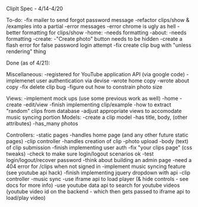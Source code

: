 ClipIt Spec - 4/14-4/20

To-do:
-fix mailer to send forgot password message
-refactor clips/show & /examples into a partial
  -error messages
  -error chrome is ugly as hell
  -better formatting for clips/show
  -home:
    -needs formatting
  -about:
    -needs formatting
  -create:
    -"Create photo" button needs to be hidden
-create a flash error for false password login attempt
-fix create clip bug with "unless rendering" thing

Done (as of 4/21):

Miscellaneous:
-registered for YouTube application API (via google code)
-implemenet user authentication via devise
-wrote home copy
-wrote about copy
-fix delete clip bug
-figure out how to constrain photo size

Views:
-implement mock ups (use some previous work as well)
  -home
  -create
  -edit/view
-finish implementing clip/example
  -how to extract "random" clips from database
-adjust appropriate views to accomodate music syncing portion
Models:
-create a clip model
  -has title, body, (other attributes)
  -has_many photos

Controllers:
-static pages
  -handles home page (and any other future static pages)
-clip controller
  -handles creation of clip
    -photo upload
    -body (text) of clip submission
-finish implementing user auth
  -fix "your clips page" (css tweaks)
  -check to make sure login/logout scenarios ok
  -test login/logout/recover password
  -think about building an admin page
  -need a 404 error for /clips when not signed in
-implement music syncing feature (see youtube api hack)
  -finish implementing jquery dropdown with api
  -clip controller
      -music sync
        -use iframe api to load player (& hide controls - see docs for more info)
        -use youtube data api to search for youtube videos
        (youtube video id on the backend - which then gets passed to iframe api to load/play video)

